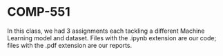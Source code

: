 # COMP-551

In this class, we had 3 assignments each tackling a different Machine Learning model and dataset. Files with the .ipynb extension are our code; files with the .pdf extension are our reports.
